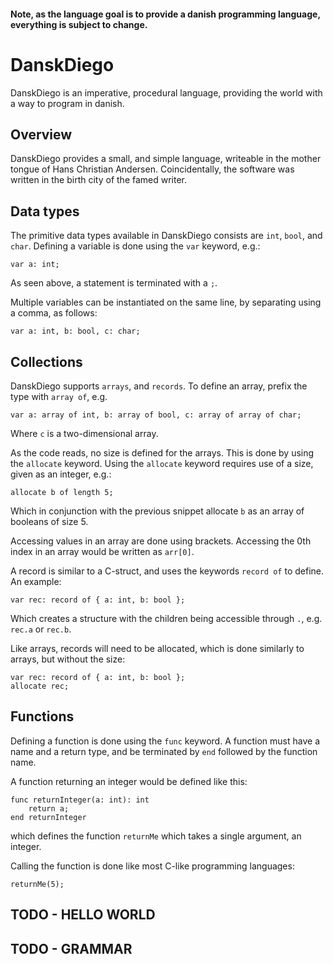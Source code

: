 #### Note, as the language goal is to provide a danish programming language, everything is subject to change.

# DanskDiego

DanskDiego is an imperative, procedural language, providing the world with a way to program in danish.

## Overview
 
DanskDiego provides a small, and simple language, writeable in the mother tongue of Hans Christian Andersen. 
Coincidentally, the software was written in the birth city of the famed writer. 
 
## Data types
 
The primitive data types available in DanskDiego consists are `int`, `bool`, and `char`. Defining a variable is done using
the `var` keyword, e.g.:

```
var a: int;
```

As seen above, a statement is terminated with a `;`.

Multiple variables can be instantiated on the same line, by separating using a comma, as follows:

```
var a: int, b: bool, c: char;
```

## Collections

DanskDiego supports `arrays`, and `records`. To define an array, prefix the type with `array of`, e.g.

```
var a: array of int, b: array of bool, c: array of array of char;
```

Where `c` is a two-dimensional array.

As the code reads, no size is defined for the arrays. This is done by using the `allocate` keyword. Using the `allocate` 
keyword requires use of a size, given as an integer, e.g.:

```
allocate b of length 5;
```

Which in conjunction with the previous snippet allocate `b` as an array of booleans of size 5.

Accessing values in an array are done using brackets. Accessing the 0th index in an array would be written as `arr[0]`. 

A record is similar to a C-struct, and uses the keywords `record of` to define. An example:

```
var rec: record of { a: int, b: bool };
```

Which creates a structure with the children being accessible through `.`, e.g. `rec.a` or `rec.b`.

Like arrays, records will need to be allocated, which is done similarly to arrays, but without the size:

```
var rec: record of { a: int, b: bool };
allocate rec;
```

## Functions

Defining a function is done using the `func` keyword. A function must have a name and a return type, and be terminated 
by `end` followed by the function name.

A function returning an integer would be defined like this:

```
func returnInteger(a: int): int
    return a;
end returnInteger
```

which defines the function `returnMe` which takes a single argument, an integer.

Calling the function is done like most C-like programming languages:

```
returnMe(5);
```

## TODO - HELLO WORLD

## TODO - GRAMMAR
